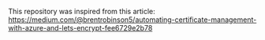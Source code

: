 This repository was inspired from this article: 
https://medium.com/@brentrobinson5/automating-certificate-management-with-azure-and-lets-encrypt-fee6729e2b78
